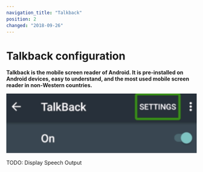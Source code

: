 ```yaml
---
navigation_title: "Talkback"
position: 2
changed: "2018-09-26"
---
```


# Talkback configuration

**Talkback is the mobile screen reader of Android. It is pre-installed on Android devices, easy to understand, and the most used mobile screen reader in non-Western countries.**

![Talkback icon](_media/talkback-icon.png)

TODO: Display Speech Output
